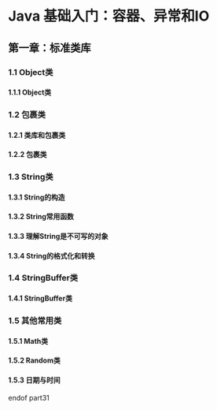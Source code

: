 # Java 基础入门：容器、异常和IO

## 第一章：标准类库
### 1.1 Object类
#### 1.1.1 Object类

### 1.2 包裹类
#### 1.2.1 类库和包裹类
#### 1.2.2 包裹类

### 1.3 String类
#### 1.3.1 String的构造
#### 1.3.2 String常用函数
#### 1.3.3 理解String是不可写的对象
#### 1.3.4 String的格式化和转换

### 1.4 StringBuffer类
#### 1.4.1 StringBuffer类

### 1.5 其他常用类
#### 1.5.1 Math类
#### 1.5.2 Random类
#### 1.5.3 日期与时间

endof part31
